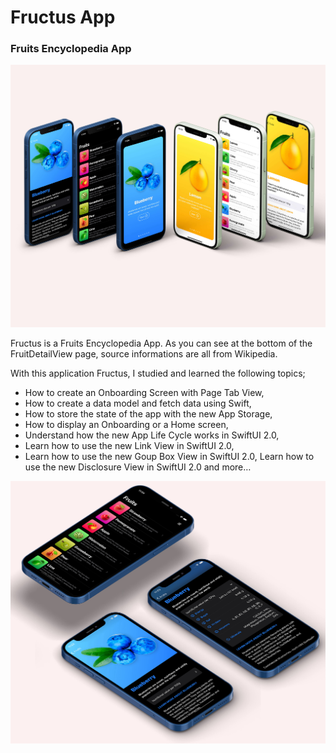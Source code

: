 # Fructus App
### Fruits Encyclopedia App

![Fructus](https://github.com/mehmetalickr/fructus-app/blob/master/App%20Images/fructus-app-image.jpg)

Fructus is a Fruits Encyclopedia App. As you can see at the bottom of the FruitDetailView page, source informations are all from Wikipedia. 

With this application Fructus, I studied and learned the following topics;

- How to create an Onboarding Screen with Page Tab View,
- How to create a data model and fetch data using Swift,
- How to store the state of the app with the new App Storage,
- How to display an Onboarding or a Home screen,
- Understand how the new App Life Cycle works in SwiftUI 2.0,
- Learn how to use the new Link View in SwiftUI 2.0,
- Learn how to use the new Goup Box View in SwiftUI 2.0,
Learn how to use the new Disclosure View in SwiftUI 2.0 and more…


![Fructus App](https://github.com/mehmetalickr/fructus-app/blob/master/App%20Images/fructus-image.jpg)
